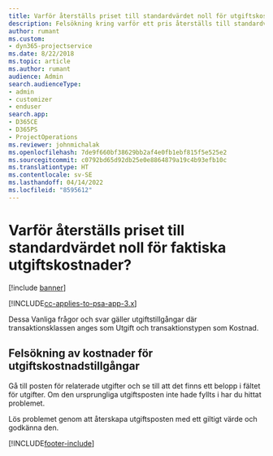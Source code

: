 ```yaml
---
title: Varför återställs priset till standardvärdet noll för utgiftskostnadstillgångar?
description: Felsökning kring varför ett pris återställs till standardvärdet 0 för utgiftskostnadstillgångar.
author: rumant
ms.custom:
- dyn365-projectservice
ms.date: 8/22/2018
ms.topic: article
ms.author: rumant
audience: Admin
search.audienceType:
- admin
- customizer
- enduser
search.app:
- D365CE
- D365PS
- ProjectOperations
ms.reviewer: johnmichalak
ms.openlocfilehash: 7de9f660bf38629bb2af4e0fb1ebf815f5e525e2
ms.sourcegitcommit: c0792bd65d92db25e0e8864879a19c4b93efb10c
ms.translationtype: HT
ms.contentlocale: sv-SE
ms.lasthandoff: 04/14/2022
ms.locfileid: "8595612"
---
```

# <a name="why-is-the-price-defaulting-to-zero-on-expense-cost-actuals"></a>Varför återställs priset till standardvärdet noll för faktiska utgiftskostnader?

[!include [banner](../includes/psa-now-project-operations.md)]

[!INCLUDE[cc-applies-to-psa-app-3.x](../includes/cc-applies-to-psa-app-3x.md)]

Dessa Vanliga frågor och svar gäller utgiftstillgångar där transaktionsklassen anges som Utgift och transaktionstypen som Kostnad.

## <a name="troubleshooting-cost-rates-on-expense-cost-actuals"></a>Felsökning av kostnader för utgiftskostnadstillgångar

Gå till posten för relaterade utgifter och se till att det finns ett belopp i fältet för utgifter. Om den ursprungliga utgiftsposten inte hade fyllts i har du hittat problemet.
 
Lös problemet genom att återskapa utgiftsposten med ett giltigt värde och godkänna den.


[!INCLUDE[footer-include](../includes/footer-banner.md)]
